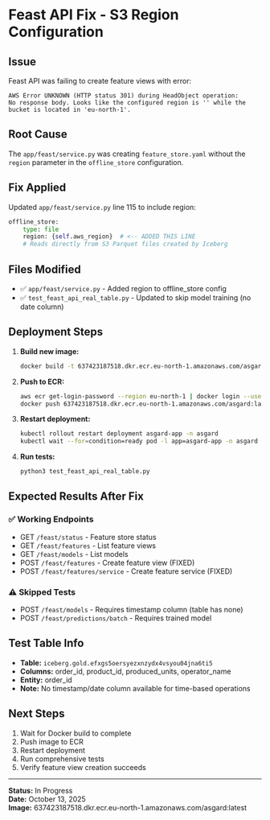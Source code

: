 # Feast API Fix - S3 Region Configuration

## Issue

Feast API was failing to create feature views with error:

```
AWS Error UNKNOWN (HTTP status 301) during HeadObject operation:
No response body. Looks like the configured region is '' while the
bucket is located in 'eu-north-1'.
```

## Root Cause

The `app/feast/service.py` was creating `feature_store.yaml` without the `region` parameter in the `offline_store` configuration.

## Fix Applied

Updated `app/feast/service.py` line 115 to include region:

```python
offline_store:
    type: file
    region: {self.aws_region}  # <-- ADDED THIS LINE
    # Reads directly from S3 Parquet files created by Iceberg
```

## Files Modified

- ✅ `app/feast/service.py` - Added region to offline_store config
- ✅ `test_feast_api_real_table.py` - Updated to skip model training (no date column)

## Deployment Steps

1. **Build new image:**

   ```bash
   docker build -t 637423187518.dkr.ecr.eu-north-1.amazonaws.com/asgard:latest .
   ```

2. **Push to ECR:**

   ```bash
   aws ecr get-login-password --region eu-north-1 | docker login --username AWS --password-stdin 637423187518.dkr.ecr.eu-north-1.amazonaws.com
   docker push 637423187518.dkr.ecr.eu-north-1.amazonaws.com/asgard:latest
   ```

3. **Restart deployment:**

   ```bash
   kubectl rollout restart deployment asgard-app -n asgard
   kubectl wait --for=condition=ready pod -l app=asgard-app -n asgard --timeout=120s
   ```

4. **Run tests:**
   ```bash
   python3 test_feast_api_real_table.py
   ```

## Expected Results After Fix

### ✅ Working Endpoints

- GET `/feast/status` - Feature store status
- GET `/feast/features` - List feature views
- GET `/feast/models` - List models
- POST `/feast/features` - Create feature view (FIXED)
- POST `/feast/features/service` - Create feature service (FIXED)

### ⚠️ Skipped Tests

- POST `/feast/models` - Requires timestamp column (table has none)
- POST `/feast/predictions/batch` - Requires trained model

## Test Table Info

- **Table:** `iceberg.gold.efxgs5oersyezxnzydx4vsyou04jna6ti5`
- **Columns:** order_id, product_id, produced_units, operator_name
- **Entity:** order_id
- **Note:** No timestamp/date column available for time-based operations

## Next Steps

1. Wait for Docker build to complete
2. Push image to ECR
3. Restart deployment
4. Run comprehensive tests
5. Verify feature view creation succeeds

---

**Status:** In Progress  
**Date:** October 13, 2025  
**Image:** 637423187518.dkr.ecr.eu-north-1.amazonaws.com/asgard:latest
